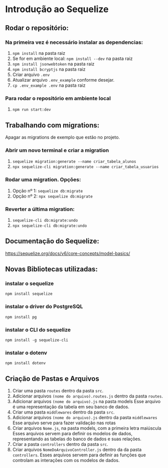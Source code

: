# Introdução ao Sequelize

## Rodar o repositório:

### Na primeira vez é necessário instalar as dependencias:
1. `npm install` na pasta raiz
2. Se for em ambiente local: `npm install --dev` na pasta raiz
3. `npm install jsonwebtoken` na pasta raiz
4. `npm install bcryptjs` na pasta raiz
5. Criar arquivo `.env`
6. Atualizar arquivo `.env_example` conforme desejar.
7. `cp .env_example .env` na pasta raiz

### Para rodar o repositório em ambiente local
1. `npm run start:dev`

## Trabalhando com migrations:

Apagar as migrations de exemplo que estão no projeto.

### Abrir um novo terminal e criar a migration
1. `sequelize migration:generate --name criar_tabela_alunos`
2. `npx sequelize-cli migration:generate --name criar_tabela_usuarios`

### Rodar uma migration. Opções:
1. Opção nº 1: `sequelize db:migrate`
2. Opção nº 2: `npx sequelize db:migrate`

### Reverter a última migration:
1. `sequelize-cli db:migrate:undo`
2. `npx sequelize-cli db:migrate:undo`

## Documentação do Sequelize:
https://sequelize.org/docs/v6/core-concepts/model-basics/

## Novas Bibliotecas utilizadas:

### instalar o sequelize
`npm install sequelize` 
### instalar o driver do PostgreSQL
`npm install pg` 
### instalar o CLI do sequelize
`npm install -g sequelize-cli` 
### instalar o dotenv
`npm install dotenv`

## Criação de Pastas e Arquivos
1. Criar uma pasta `routes` dentro da pasta `src`.
2. Adicionar arquivos `(nome do arquivo).routes.js` dentro da pasta `routes`.
3. Adicionar arquivos `(nome do arquivo).js` na pasta models
    Esse arquivo é uma representação da tabela em seu banco de dados.
4. Criar uma pasta `middlewares` dentro da pasta `src`.
5. Adicionar arquivos `(nome do arquivo).js` dentro da pasta `middlewares`
    Esse arquivo serve para fazer validação nas rotas
6. Criar arquivos `Nome.js`, na pasta models, com a primeira letra maiúscula
    Esses arquivos servem para definir os modelos de dados, representando as tabelas do banco de dados e suas relações.
7. Criar a pasta `controllers` dentro da pasta `src`.
8. Criar arquivos `NomeDoArquivoController.js` dentro da da pasta `controllers`.
    Esses arquivos servem para definir as funções que controlam as interações com os modelos de dados.